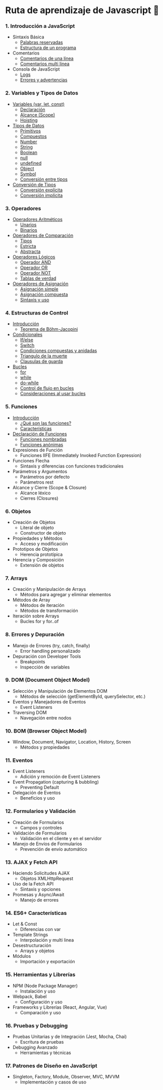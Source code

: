 # Ruta de aprendizaje de Javascript 🚀

### 1. **Introducción a JavaScript**
- Sintaxis Básica
    - [Palabras reservadas](/temario/01-introduccion/01-sintaxis-basica/01-palabras-reservadas.md)
    - [Estructura de un programa](/temario/01-introduccion/01-sintaxis-basica/02-estructura-de-un-programa.md)
- Comentarios
    - [Comentarios de una línea](./temario/01-introduccion/02-comentarios/03-comentarios-en-una-linea.md)
    - [Comentarios multi linea](./temario/01-introduccion/02-comentarios/04-comentarios-multilinea.md)
- Consola de JavaScript
    - [Logs](./temario/01-introduccion/03-consola-de-javascript/05-logs.md)
    - [Errores y advertencias](./temario/01-introduccion/03-consola-de-javascript/06-errores-y-advertencias.md)

### 2. **Variables y Tipos de Datos**
- [Variables (var, let, const)](./temario/02-variables-y-tipos-de-datos/variables-var-let-const.md)
    - [Declaración](./temario/02-variables-y-tipos-de-datos/variables-var-let-const.md#declaración)
    - [Alcance (Scope)](./temario/02-variables-y-tipos-de-datos/variables-var-let-const.md#alcance-scope)
    - [Hoisting](./temario/02-variables-y-tipos-de-datos/variables-var-let-const.md#hoisting)
- [Tipos de Datos](./temario/02-variables-y-tipos-de-datos/tipos-de-datos.md)
    - [Primitivos](./temario/02-variables-y-tipos-de-datos/tipos-de-datos.md#tipos-de-datos-primitivos)
    - [Compuestos](./temario/02-variables-y-tipos-de-datos/tipos-de-datos.md#tipos-de-datos-compuestos)
    - [Number](./temario/02-variables-y-tipos-de-datos/tipos-de-datos.md#Number)
    - [String](./temario/02-variables-y-tipos-de-datos/tipos-de-datos.md#String)
    - [Boolean](./temario/02-variables-y-tipos-de-datos/tipos-de-datos.md#Boolean)
    - [null](./temario/02-variables-y-tipos-de-datos/tipos-de-datos.md#null)
    - [undefined](./temario/02-variables-y-tipos-de-datos/tipos-de-datos.md#undefined)
    - [Object](./temario/02-variables-y-tipos-de-datos/tipos-de-datos.md#Object)
    - [Symbol](./temario/02-variables-y-tipos-de-datos/tipos-de-datos.md#Symbol)
    - [Conversión entre tipos](./temario/02-variables-y-tipos-de-datos/tipos-de-datos.md#conversión-entre-tipos-coerción)
- [Conversión de Tipos](./temario/02-variables-y-tipos-de-datos/conversion-de-tipos.md)
    - [Conversión explícita](./temario/02-variables-y-tipos-de-datos/conversion-de-tipos.md#coercion-explicita)
    - [Conversión implícita](./temario/02-variables-y-tipos-de-datos/conversion-de-tipos.md#coercion-implícita)

### 3. **Operadores**
- [Operadores Aritméticos](./temario/03-operadores/operadores-aritmeticos.md)
    - [Unarios](./temario/03-operadores/operadores-aritmeticos.md#operadores-unarios)
    - [Binarios](./temario/03-operadores/operadores-aritmeticos.md#operadores-binarios)
- [Operadores de Comparación](./temario/03-operadores/operadores-comparacion.md)
    - [Tipos](./temario/03-operadores/operadores-comparacion.md#tipos-de-comparación)
    - [Estricta](./temario/03-operadores/operadores-comparacion.md#comparación-estricta)
    - [Abstracta](./temario/03-operadores/operadores-comparacion.md#comparación-abstracta)
- [Operadores Lógicos](./temario/03-operadores/operadores-logicos.md)
    - [Operador AND](./temario/03-operadores/operadores-logicos.md#and)
    - [Operador OR](./temario/03-operadores/operadores-logicos.md#or)
    - [Operador NOT](./temario/03-operadores/operadores-logicos.md#not)
    - [Tablas de verdad](./temario/03-operadores/operadores-logicos.md#tablas-de-verdad)
- [Operadores de Asignación](./temario/03-operadores/operadores-asignacion.md)
    - [Asignación simple](./temario/03-operadores/operadores-asignacion.md#asignación-simple)
    - [Asignación compuesta](./temario/03-operadores/operadores-asignacion.md#asignación-compuesta)
    - [Sintaxis y uso](./temario/03-operadores/operadores-ternarios.md)

### 4. **Estructuras de Control**
- [Introducción](./temario/04-estructuras-de-control/introduccion.md)
    - [Teorema de Böhm-Jacopini](./temario/04-estructuras-de-control/introduccion.md#teorema-de-böhm-jacopini)
- [Condicionales](./temario/04-estructuras-de-control/condicionales.md)
    - [If/else](./temario/04-estructuras-de-control/condicionales.md#ifelse)
    - [Switch](./temario/04-estructuras-de-control/condicionales.md#switch)
    - [Condiciones compuestas y anidadas](./temario/04-estructuras-de-control/condicionales.md#condicionales-compuestas-y-anidadas)
    - [Triangulo de la muerte](./temario/04-estructuras-de-control/condicionales.md#triangulo-de-la-muerte)
    - [Clausulas de guarda](./temario/04-estructuras-de-control/condicionales.md#clausulas-de-guarda)
- [Bucles](./temario/04-estructuras-de-control/bucles.md)
    - [for](./temario/04-estructuras-de-control/bucles.md#bucle-for)
    - [while](./temario/04-estructuras-de-control/bucles.md#bucle-while)
    - [do-while](./temario/04-estructuras-de-control/bucles.md#bucle-dowhile)
    - [Control de flujo en bucles](./temario/04-estructuras-de-control/bucles.md#control-de-flujo-en-bucles)
    - [Consideraciones al usar bucles](./temario/04-estructuras-de-control/bucles.md#consideraciones-al-usar-bucles)

### 5. **Funciones**
- [Introducción](./temario/05-funciones/introduccion.md)
    - [¿Qué son las funciones?](./temario/05-funciones/introduccion.md#¿qué-son)
    - [Características](./temario/05-funciones/introduccion.md#características)
- [Declaración de Funciones](./temario/05-funciones/declaracion.md)
    - [Funciones nombradas](./temario/05-funciones/declaracion.md#funciones-nombradas)
    - [Funciones anónimas](./temario/05-funciones/declaracion.md#funciones-anónimas)
- Expresiones de Función
    - Funciones IIFE (Immediately Invoked Function Expression)
- Funciones Flecha
    - Sintaxis y diferencias con funciones tradicionales
- Parámetros y Argumentos
    - Parámetros por defecto
    - Parámetros rest
- Alcance y Cierre (Scope & Closure)
    - Alcance léxico
    - Cierres (Closures)

### 6. **Objetos**
- Creación de Objetos
    - Literal de objeto
    - Constructor de objeto
- Propiedades y Métodos
    - Acceso y modificación
- Prototipos de Objetos
    - Herencia prototípica
- Herencia y Composición
    - Extensión de objetos

### 7. **Arrays**
- Creación y Manipulación de Arrays
    - Métodos para agregar y eliminar elementos
- Métodos de Array
    - Métodos de iteración
    - Métodos de transformación
- Iteración sobre Arrays
    - Bucles for y for..of

### 8. **Errores y Depuración**
- Manejo de Errores (try, catch, finally)
    - Error handling personalizado
- Depuración con Developer Tools
    - Breakpoints
    - Inspección de variables

### 9. **DOM (Document Object Model)**
- Selección y Manipulación de Elementos DOM
    - Métodos de selección (getElementById, querySelector, etc.)
- Eventos y Manejadores de Eventos
    - Event Listeners
- Traversing DOM
    - Navegación entre nodos

### 10. **BOM (Browser Object Model)**
- Window, Document, Navigator, Location, History, Screen
    - Métodos y propiedades

### 11. **Eventos**
- Event Listeners
    - Adición y remoción de Event Listeners
- Event Propagation (capturing & bubbling)
    - Preventing Default
- Delegación de Eventos
    - Beneficios y uso

### 12. **Formularios y Validación**
- Creación de Formularios
    - Campos y controles
- Validación de Formularios
    - Validación en el cliente y en el servidor
- Manejo de Envíos de Formularios
    - Prevención de envío automático

### 13. **AJAX y Fetch API**
- Haciendo Solicitudes AJAX
    - Objetos XMLHttpRequest
- Uso de la Fetch API
    - Sintaxis y opciones
- Promesas y Async/Await
    - Manejo de errores

### 14. **ES6+ Características**
- Let & Const
    - Diferencias con var
- Template Strings
    - Interpolación y multi linea
- Desestructuración
    - Arrays y objetos
- Módulos
    - Importación y exportación

### 15. **Herramientas y Librerías**
- NPM (Node Package Manager)
    - Instalación y uso
- Webpack, Babel
    - Configuración y uso
- Frameworks y Librerías (React, Angular, Vue)
    - Comparación y uso

### 16. **Pruebas y Debugging**
- Pruebas Unitarias y de Integración (Jest, Mocha, Chai)
    - Escritura de pruebas
- Debugging Avanzado
    - Herramientas y técnicas

### 17. **Patrones de Diseño en JavaScript**
- Singleton, Factory, Module, Observer, MVC, MVVM
    - Implementación y casos de uso
